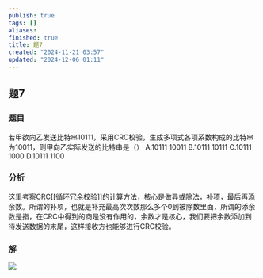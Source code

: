 ```yaml
---
publish: true
tags: []
aliases: 
finished: true
title: 题7
created: "2024-11-21 03:57"
updated: "2024-12-06 01:11"
---
```

## 题7
### 题目
若甲欲向乙发送比特串10111，采用CRC校验，生成多项式各项系数构成的比特串为10011，则甲向乙实际发送的比特串是（）
A.10111 10011
B.10111 10111
C.10111 1000
D.10111 1100
### 分析
这里考察CRC[[循环冗余校验]]的计算方法，核心是做异或除法，补项，最后再添余数。所谓的补项，也就是补充最高次次数那么多个0到被除数里面，所谓的添余数是指，在CRC中得到的商是没有作用的，余数才是核心，我们要把余数添加到待发送数据的末尾，这样接收方也能够进行CRC校验。
### 解
![](https://img.hwenyi.tech/202411211248515.webp)
